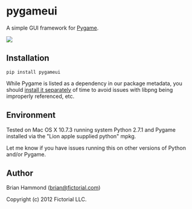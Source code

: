 # pygameui

A simple GUI framework for [Pygame](http://www.pygame.org).

![](https://github.com/fictorial/pygameui/raw/master/screenshot.png)

## Installation

    pip install pygameui

While Pygame is listed as a dependency in our package metadata, you should
[install it separately](http://www.pygame.org/install.html) of time to avoid
issues with libpng being improperly referenced, etc.

## Environment

Tested on Mac OS X 10.7.3 running system Python 2.7.1 and Pygame installed via
the "Lion apple supplied python" mpkg.

Let me know if you have issues running this on other versions of Python and/or
Pygame.

## Author

Brian Hammond (brian@fictorial.com)

Copyright (c) 2012 Fictorial LLC.

